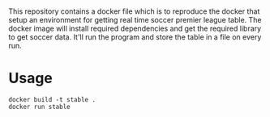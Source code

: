 # 
This repository contains a docker file which is to reproduce the docker that setup an environment for getting real time soccer premier league table. The docker image will install required dependencies and get the required library to get soccer data. It'll run the program and store the table in a file on every run.

# Usage

    docker build -t stable .
    docker run stable
